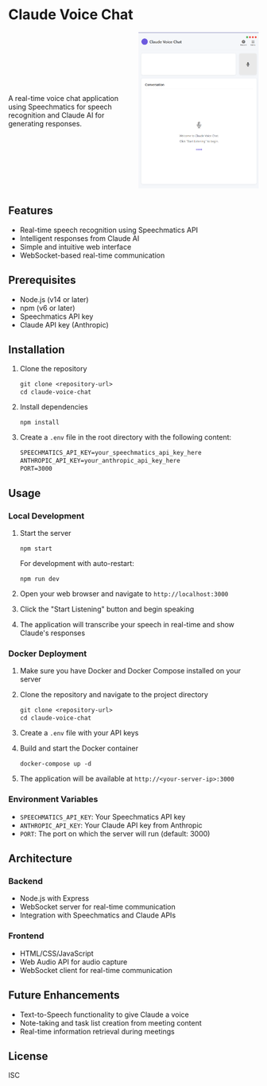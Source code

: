 # Claude Voice Chat

<div style="display: flex; align-items: center; gap: 20px;">
<div style="flex: 1;">
A real-time voice chat application using Speechmatics for speech recognition and Claude AI for generating responses.
</div>
<div style="flex: 1;">
<img src="references/claude-voice-chat.png" alt="Claude Voice Chat Application" style="max-width: 100%; height: auto;">
</div>
</div>

## Features

- Real-time speech recognition using Speechmatics API
- Intelligent responses from Claude AI
- Simple and intuitive web interface
- WebSocket-based real-time communication

## Prerequisites

- Node.js (v14 or later)
- npm (v6 or later)
- Speechmatics API key
- Claude API key (Anthropic)

## Installation

1. Clone the repository
   ```
   git clone <repository-url>
   cd claude-voice-chat
   ```

2. Install dependencies
   ```
   npm install
   ```

3. Create a `.env` file in the root directory with the following content:
   ```
   SPEECHMATICS_API_KEY=your_speechmatics_api_key_here
   ANTHROPIC_API_KEY=your_anthropic_api_key_here
   PORT=3000
   ```

## Usage

### Local Development

1. Start the server
   ```
   npm start
   ```
   For development with auto-restart:
   ```
   npm run dev
   ```

2. Open your web browser and navigate to `http://localhost:3000`

3. Click the "Start Listening" button and begin speaking

4. The application will transcribe your speech in real-time and show Claude's responses

### Docker Deployment

1. Make sure you have Docker and Docker Compose installed on your server

2. Clone the repository and navigate to the project directory
   ```
   git clone <repository-url>
   cd claude-voice-chat
   ```

3. Create a `.env` file with your API keys

4. Build and start the Docker container
   ```
   docker-compose up -d
   ```

5. The application will be available at `http://<your-server-ip>:3000`

### Environment Variables

- `SPEECHMATICS_API_KEY`: Your Speechmatics API key
- `ANTHROPIC_API_KEY`: Your Claude API key from Anthropic
- `PORT`: The port on which the server will run (default: 3000)

## Architecture

### Backend

- Node.js with Express
- WebSocket server for real-time communication
- Integration with Speechmatics and Claude APIs

### Frontend

- HTML/CSS/JavaScript
- Web Audio API for audio capture
- WebSocket client for real-time communication

## Future Enhancements

- Text-to-Speech functionality to give Claude a voice
- Note-taking and task list creation from meeting content
- Real-time information retrieval during meetings

## License

ISC